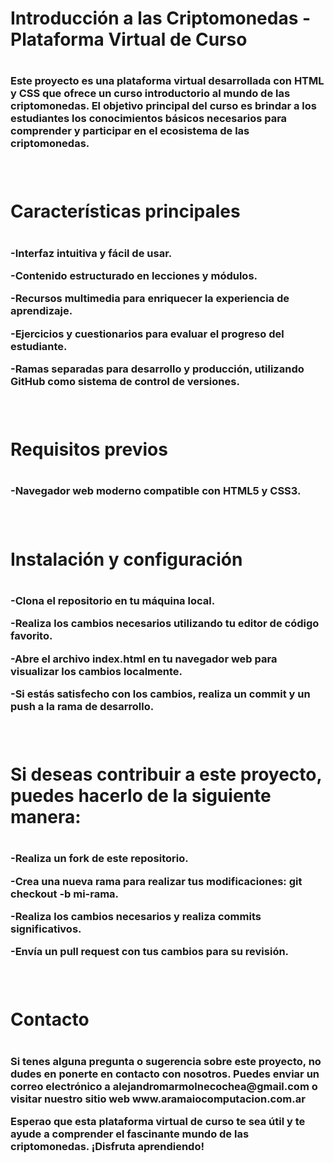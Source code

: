 <h1>Introducción a las Criptomonedas - Plataforma Virtual de Curso <h1/>
<h3>Este proyecto es una plataforma virtual desarrollada con HTML y CSS que ofrece un curso introductorio al mundo de las criptomonedas. El objetivo principal del curso es brindar a los estudiantes los conocimientos básicos necesarios para comprender y participar en el ecosistema de las criptomonedas.<h3/>

<br>
<h1>Características principales <h1/>
<h3>  
-Interfaz intuitiva y fácil de usar.
  
-Contenido estructurado en lecciones y módulos.
  
-Recursos multimedia para enriquecer la experiencia de aprendizaje.
  
-Ejercicios y cuestionarios para evaluar el progreso del estudiante.
  
-Ramas separadas para desarrollo y producción, utilizando GitHub como sistema de control de versiones.
 <h3/>

<br>
<h1>Requisitos previos<h1/>
<h3>-Navegador web moderno compatible con HTML5 y CSS3.<h3/>

<br>
<h1>Instalación y configuración<h1/>
<h3>  
-Clona el repositorio en tu máquina local.
  
-Realiza los cambios necesarios utilizando tu editor de código favorito.
  
-Abre el archivo index.html en tu navegador web para visualizar los cambios localmente.
  
-Si estás satisfecho con los cambios, realiza un commit y un push a la rama de desarrollo.
<h3/>

<br>
<h1>Si deseas contribuir a este proyecto, puedes hacerlo de la siguiente manera:<h1/>
<h3>  
-Realiza un fork de este repositorio.
  
-Crea una nueva rama para realizar tus modificaciones: git checkout -b mi-rama.
  
-Realiza los cambios necesarios y realiza commits significativos.
  
-Envía un pull request con tus cambios para su revisión.
<h3/>

<br>
<h1>Contacto<h1/>
<h3> Si tenes alguna pregunta o sugerencia sobre este proyecto, no dudes en ponerte en contacto con nosotros. Puedes enviar un correo electrónico a alejandromarmolnecochea@gmail.com o visitar nuestro sitio web www.aramaiocomputacion.com.ar 

Esperao que esta plataforma virtual de curso te sea útil y te ayude a comprender el fascinante mundo de las criptomonedas. ¡Disfruta aprendiendo! <h3/>
